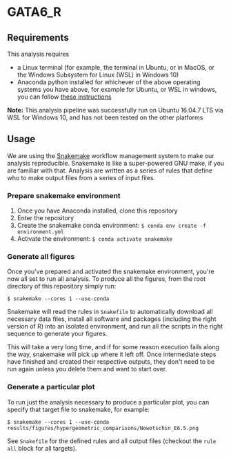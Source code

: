 # GATA6_R

## Requirements
This analysis requires
- a Linux terminal (for example, the terminal in Ubuntu, or in MacOS, or the Windows Subsystem for Linux (WSL) in Windows 10)
- Anaconda python installed for whichever of the above operating systems you have above, for example for Ubuntu, or WSL in windows, you can follow [these instructions](https://docs.anaconda.com/anaconda/install/linux/)

**Note:** This analysis pipeline was successfully run on  Ubuntu 16.04.7 LTS via WSL for Windows 10, and has not been tested on the other platforms

## Usage
We are using the [Snakemake](https://snakemake.readthedocs.io/en/stable/) workflow management system to make our analysis reproducible. Snakemake is like a super-powered GNU make, if you are familiar with that. Analysis are written as a series of rules that define who to make output files from a series of input files.

### Prepare snakemake environment

1. Once you have Anaconda installed, clone this repository
2. Enter the repository
3. Create the snakemake conda environment: `$ conda env create -f environment.yml`
4. Activate the environment: `$ conda activate snakemake`

### Generate all figures

Once you've prepared and activated the snakemake environment, you're now all set to run all analysis. To produce all the figures, from the root directory of this repository simply run:

```
$ snakemake --cores 1 --use-conda
```

Snakemake will read the rules in `Snakefile` to automatically download all necessary data files, install all software and packages (including the right version of R) into an isolated environment, and run all the scripts in the right sequence to generate your figures.

This will take a very long time, and if for some reason execution fails along the way, snakemake will pick up where it left off. Once intermediate steps have finished and created their respective outputs, they don't need to be run again unless you delete them and want to start over.

### Generate a particular plot
To run just the analysis necessary to produce a particular plot, you can specify that target file to snakemake, for example:

```
$ snakemake --cores 1 --use-conda results/figures/hypergeometric_comparisons/Nowotschin_E6.5.png
```
See `Snakefile` for the defined rules and all output files (checkout the `rule all` block for all targets).
